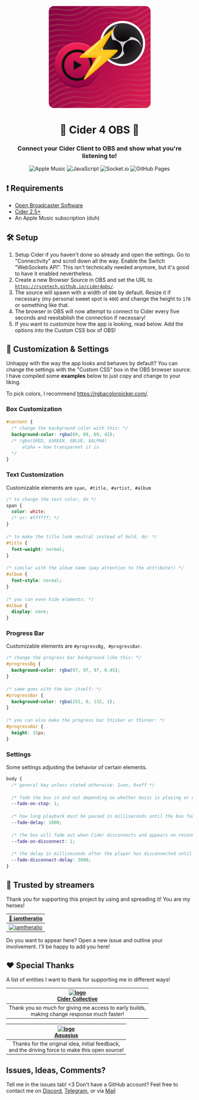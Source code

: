 <div align="center">
<img src="c4obs.png" width="275px" style="border-radius: 5%;">

# 🎵 Cider 4 OBS 🔴
### Connect your Cider Client to OBS and show what you're listening to!

![Apple Music](https://img.shields.io/badge/Apple_Music-9933CC?style=for-the-badge&logo=apple-music&logoColor=white)
![JavaScript](https://img.shields.io/badge/javascript-%23323330.svg?style=for-the-badge&logo=javascript&logoColor=%23F7DF1E)
![Socket.io](https://img.shields.io/badge/Socket.io-black?style=for-the-badge&logo=socket.io&badgeColor=010101)
![GitHub Pages](https://img.shields.io/badge/github%20pages-121013?style=for-the-badge&logo=github&logoColor=white)

</div>

## ❗ Requirements
* [Open Broadcaster Software](https://obsproject.com/)
* [Cider 2.5+](https://cider.sh)
* An Apple Music subscription (duh)

## 🛠 Setup
1. Setup Cider if you haven't done so already and open the settings. Go to "Connectivity" and scroll down all the way. Enable the Switch "WebSockets API". This isn't technically needed anymore, but it's good to have it enabled nevertheless.
2. Create a new Browser Source in OBS and set the URL to [`https://ryzetech.github.io/cider4obs/`](https://ryzetech.github.io/cider4obs/).
3. The source will spawn with a width of `800` by default. Resize it if necessary (my personal sweet spot is `400`) and change the height to `170` or something like that.
4. The browser in OBS will now attempt to connect to Cider every five seconds and reestablish the connection if necessary!
5. If you want to customize how the app is looking, read below. Add the options into the Custom CSS box of OBS!

## 🎨 Customization & Settings
Unhappy with the way the app looks and behaves by default? You can change the settings with the "Custom CSS" box in the OBS browser source. I have compiled some **examples** below to just copy and change to your liking.

To pick colors, I recommend https://rgbacolorpicker.com/.

### Box Customization
```css
#content {
  /* change the background color with this: */
  background-color: rgba(69, 69, 69, 42);
  /* rgba($RED, $GREEN, $BLUE, $ALPHA)
      alpha = how transparent it is
  */
}
```

### Text Customization
Customizable elements are `span, #title, #artist, #album`
```css
/* to change the text color, do */
span {
  color: white;
  /* or: #ffffff; */
}

/* to make the title look neutral instead of bold, do: */
#title {
  font-weight: normal;
}

/* similar with the album name (pay attention to the attribute!) */
#album {
  font-style: normal;
}

/* you can even hide elements: */
#album {
  display: none;
}
```


### Progress Bar
Customizable elements are `#progressBg, #progressBar`.
```css
/* change the progress bar background like this: */
#progressBg {
  background-color: rgba(97, 97, 97, 0.45);
}

/* same goes with the bar itself: */
#progressBar {
  background-color: rgba(255, 0, 132, 1);
}

/* you can also make the progress bar thicker or thinner: */
#progressBar {
  height: 15px;
}
```

### Settings
Some settings adjusting the behavior of certain elements.
```css
body {
  /* general key unless stated otherwise: 1=on, 0=off */
  
  /* fade the box in and out depending on whether music is playing or not */
  --fade-on-stop: 1;

  /* how long playback must be paused in milliseconds until the box fades (if enabled) */
  --fade-delay: 1000;

  /* the box will fade out when Cider disconnects and appears on reconnecting */
  --fade-on-disconnect: 1;

  /* the delay in milliseconds after the player has disconnected until the box fades */
  --fade-disconnect-delay: 3000;
}
```

## 💜 Trusted by streamers
Thank you for supporting this project by using and spreading it! You are my heroes!

<div align="center">

| [ 🥇 iamtheratio](https://www.twitch.tv/amtheratio) |
|:-:|
| [![iamtheratio](https://zip.finnley.dev/r/DErk2u.png)](https://www.twitch.tv/iamtheratio) |

</div>

Do you want to appear here? Open a new issue and outline your involvement. I'll be happy to add you here!

## ❤ Special Thanks
A list of entities I want to thank for supporting me in different ways!

<div align="center">

| [![logo](https://avatars.githubusercontent.com/u/87914859?s=70)<br>Cider Collective](https://github.com/ciderapp/) |
| :-: |
| Thank you so much for giving me access to early builds,<br>making change response much faster! |

| [![logo](https://static-cdn.jtvnw.net/jtv_user_pictures/245fe4a9-fc34-411f-8db8-c27728ca6e7e-profile_image-70x70.png)<br>Aquasius](https://www.twitch.tv/aquasius) |
| :-: |
| Thanks for the original idea, initial feedback,<br>and the driving force to make this open source! |
</div>

## Issues, Ideas, Comments?
Tell me in the issues tab! <3
Don't have a GitHub account? Feel free to contact me on [Discord](https://discord.com/users/373135347791560706), [Telegram](https://t.me/finnleyfox), or via [Mail](mailto:cider4obs@finnley.dev)
